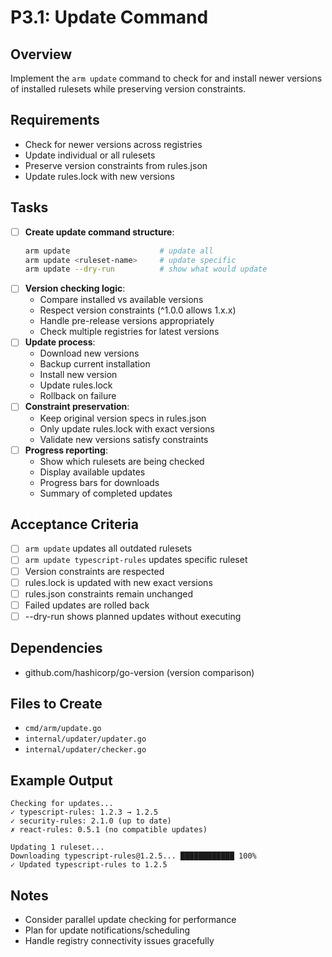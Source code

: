 # P3.1: Update Command

## Overview
Implement the `arm update` command to check for and install newer versions of installed rulesets while preserving version constraints.

## Requirements
- Check for newer versions across registries
- Update individual or all rulesets
- Preserve version constraints from rules.json
- Update rules.lock with new versions

## Tasks
- [ ] **Create update command structure**:
  ```bash
  arm update                    # update all
  arm update <ruleset-name>     # update specific
  arm update --dry-run          # show what would update
  ```
- [ ] **Version checking logic**:
  - Compare installed vs available versions
  - Respect version constraints (^1.0.0 allows 1.x.x)
  - Handle pre-release versions appropriately
  - Check multiple registries for latest versions
- [ ] **Update process**:
  - Download new versions
  - Backup current installation
  - Install new version
  - Update rules.lock
  - Rollback on failure
- [ ] **Constraint preservation**:
  - Keep original version specs in rules.json
  - Only update rules.lock with exact versions
  - Validate new versions satisfy constraints
- [ ] **Progress reporting**:
  - Show which rulesets are being checked
  - Display available updates
  - Progress bars for downloads
  - Summary of completed updates

## Acceptance Criteria
- [ ] `arm update` updates all outdated rulesets
- [ ] `arm update typescript-rules` updates specific ruleset
- [ ] Version constraints are respected
- [ ] rules.lock is updated with new exact versions
- [ ] rules.json constraints remain unchanged
- [ ] Failed updates are rolled back
- [ ] --dry-run shows planned updates without executing

## Dependencies
- github.com/hashicorp/go-version (version comparison)

## Files to Create
- `cmd/arm/update.go`
- `internal/updater/updater.go`
- `internal/updater/checker.go`

## Example Output
```
Checking for updates...
✓ typescript-rules: 1.2.3 → 1.2.5
✓ security-rules: 2.1.0 (up to date)
✗ react-rules: 0.5.1 (no compatible updates)

Updating 1 ruleset...
Downloading typescript-rules@1.2.5... ████████████ 100%
✓ Updated typescript-rules to 1.2.5
```

## Notes
- Consider parallel update checking for performance
- Plan for update notifications/scheduling
- Handle registry connectivity issues gracefully